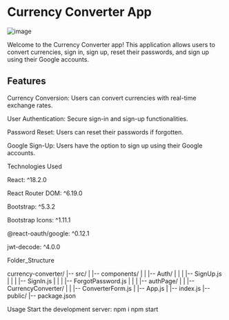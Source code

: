 <h1>Currency Converter App</h1>
<img  alt="image" src="https://akhileshpratap96.github.io/images_currency/signin.png">
<p>Welcome to the Currency Converter app! This application allows users to convert currencies, sign in, sign up, reset their passwords, and sign up using their Google accounts.</p>

<h2>Features</h2>
<p>Currency Conversion: Users can convert currencies with real-time exchange rates.</p>
<p>User Authentication: Secure sign-in and sign-up functionalities.</p>
<p>Password Reset: Users can reset their passwords if forgotten.</p>
<p>Google Sign-Up: Users have the option to sign up using their Google accounts.</p>
<p>Technologies Used</p>
<p>React: ^18.2.0</p>
<p>React Router DOM: ^6.19.0</p>
<p>Bootstrap: ^5.3.2</p>
<p>Bootstrap Icons: ^1.11.1</p>
<p>@react-oauth/google: ^0.12.1</p>
<p>jwt-decode: ^4.0.0</p>
<p>Folder_Structure</p>

currency-converter/
|-- src/
| |-- components/
| | |-- Auth/
| | | |-- SignUp.js
| | | |-- SignIn.js
| | | |-- ForgotPassword.js
| | | |-- authPage/
| | |-- CurrencyConverter/
| | |-- ConverterForm.js
| |-- App.js
| |-- index.js
|-- public/
|-- package.json

Usage
Start the development server:
npm i
npm start

